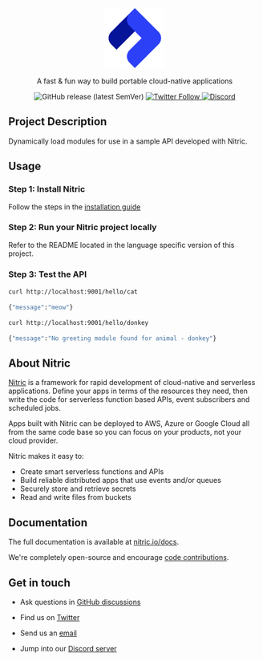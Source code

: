 <p align="center">
  <a href="https://nitric.io">
    <img src="https://raw.githubusercontent.com/nitrictech/nitric/main/docs/assets/nitric-logo.svg" width="120" alt="Nitric Logo"/>
  </a>
</p>

<p align="center">
  A fast & fun way to build portable cloud-native applications
</p>

<p align="center">
  <img alt="GitHub release (latest SemVer)" src="https://img.shields.io/github/v/release/nitrictech/nitric?sort=semver">
  <a href="https://twitter.com/nitric_io">
    <img alt="Twitter Follow" src="https://img.shields.io/twitter/follow/nitric_io?label=Follow&style=social">
  </a>
  <a href="https://nitric.io/chat"><img alt="Discord" src="https://img.shields.io/discord/955259353043173427?label=discord"></a>
</p>

## Project Description

Dynamically load modules for use in a sample API developed with Nitric.

## Usage

### Step 1: Install Nitric

Follow the steps in the [installation guide](https://nitric.io/docs/installation)

### Step 2: Run your Nitric project locally

Refer to the README located in the language specific version of this project.

### Step 3: Test the API

```bash
curl http://localhost:9001/hello/cat
```

```bash
{"message":"meow"}
```

```bash
curl http://localhost:9001/hello/donkey
```

```bash
{"message":"No greeting module found for animal - donkey"}
```

## About Nitric

[Nitric](https://nitric.io) is a framework for rapid development of cloud-native and serverless applications. Define your apps in terms of the resources they need, then write the code for serverless function based APIs, event subscribers and scheduled jobs.

Apps built with Nitric can be deployed to AWS, Azure or Google Cloud all from the same code base so you can focus on your products, not your cloud provider.

Nitric makes it easy to:

- Create smart serverless functions and APIs
- Build reliable distributed apps that use events and/or queues
- Securely store and retrieve secrets
- Read and write files from buckets

## Documentation

The full documentation is available at [nitric.io/docs](https://nitric.io/docs).

We're completely open-source and encourage [code contributions](https://nitric.io/docs/contributions).

## Get in touch

- Ask questions in [GitHub discussions](https://github.com/nitrictech/nitric/discussions)

- Find us on [Twitter](https://twitter.com/nitric_io)

- Send us an [email](mailto:maintainers@nitric.io)

- Jump into our [Discord server](https://nitric.io/chat)
